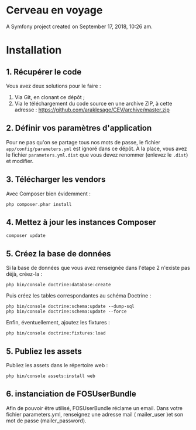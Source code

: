 

Cerveau en voyage
===

A Symfony project created on September 17, 2018, 10:26 am.

# Installation

## 1. Récupérer le code

Vous avez deux solutions pour le faire :

1. Via Git, en clonant ce dépôt ;
2. Via le téléchargement du code source en une archive ZIP, à cette adresse : https://github.com/araklesage/CEV/archive/master.zip


## 2. Définir vos paramètres d'application

Pour ne pas qu'on se partage tous nos mots de passe, le fichier `app/config/parameters.yml` est ignoré dans ce dépôt. A la place, vous avez le fichier `parameters.yml.dist` que vous devez renommer (enlevez le `.dist`) et modifier.

## 3. Télécharger les vendors

Avec Composer bien évidemment :

    php composer.phar install
    
## 4. Mettez à jour les instances Composer 
    
    composer update
    
## 5. Créez la base de données

Si la base de données que vous avez renseignée dans l'étape 2 n'existe pas déjà, créez-la :

    php bin/console doctrine:database:create

Puis créez les tables correspondantes au schéma Doctrine :

    php bin/console doctrine:schema:update --dump-sql
    php bin/console doctrine:schema:update --force

Enfin, éventuellement, ajoutez les fixtures :

    php bin/console doctrine:fixtures:load

## 5. Publiez les assets

Publiez les assets dans le répertoire web :

    php bin/console assets:install web
    
## 6. instanciation de FOSUserBundle

Afin de pouvoir être utilisé, FOSUserBundle réclame un email. 
Dans votre fichier parameters.yml, renseignez une adresse mail ( mailer_user )et son mot de passe (mailer_password).
